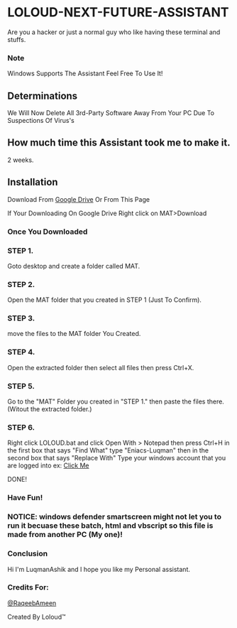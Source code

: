 # LOLOUD-NEXT-FUTURE-ASSISTANT
Are you a hacker or just a normal guy who like having these terminal and stuffs. 

### Note
Windows Supports The Assistant Feel Free To Use It!

## Determinations
We Will Now Delete All 3rd-Party Software Away From Your PC Due To Suspections Of Virus's

## How much time this Assistant took me to make it.

2 weeks.

## Installation

Download From [Google Drive](https://drive.google.com/drive/folders/1xks7vJT7L546R5l2U7_qxVRecwZDVl1d?usp=sharing) Or From This Page

If Your Downloading On Google Drive Right click on MAT>Download

### Once You Downloaded

### STEP 1.

Goto desktop and create a folder called MAT.

### STEP 2.

Open the MAT folder that you created in STEP 1 (Just To Confirm).

### STEP 3.

move the files to the MAT folder You Created.

### STEP 4.

Open the extracted folder then select all files then press Ctrl+X.

### STEP 5.

Go to the "MAT" Folder you created in "STEP 1." then paste the files there. (Witout the extracted folder.)

### STEP 6.

Right click LOLOUD.bat and click Open With > Notepad then press Ctrl+H in the first box that says "Find What" type "Eniacs-Luqman" then in the second box that says "Replace With"
Type your windows account that you are logged into ex: [Click Me](https://www.google.com/url?sa=i&url=https%3A%2F%2Fwww.dummies.com%2Fcomputers%2Foperating-systems%2Fwindows-10%2Fhow-to-sign-in-to-windows-10%2F&psig=AOvVaw3Gx5qzl9lcr1a46x35zaC2&ust=1629359848996000&source=images&cd=vfe&ved=0CAsQjRxqFwoTCLD38cKMuvICFQAAAAAdAAAAABAD)

DONE! 
### Have Fun!

### NOTICE: windows defender smartscreen might not let you to run it becuase these batch, html and vbscript so this file is made from another PC (My one)!

### Conclusion

Hi I'm LuqmanAshik and I hope you like my Personal assistant.

### Credits For:

[@RaqeebAmeen](https://github.com/RaqeebAmeen)

Created By Loloud™️
